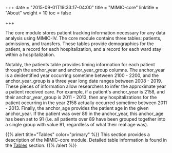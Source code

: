 +++
date = "2015-09-01T19:33:17-04:00"
title = "MIMIC-core"
linktitle = "About"
weight = 10
toc = false

+++

The core module stores patient tracking information necessary for any data analysis using MIMIC-IV. The core module contains three tables: patients, admissions, and transfers. These tables provide demographics for the patient, a record for each hospitalization, and a record for each ward stay within a hospitalization.

Notably, the patients table provides timing information for each patient through the anchor_year and anchor_year_group columns. The anchor_year is a deidentified year occurring sometime between 2100 - 2200, and the anchor_year_group is a three year long date ranges between 2008 - 2019. These pieces of information allow researchers to infer the approximate year a patient received care. For example, if a patient's anchor_year is 2158, and their anchor_year_group is 2011 - 2013, then any hospitalizations for the patient occurring in the year 2158 actually occurred sometime between 2011 - 2013. Finally, the anchor_age provides the patient age in the given anchor_year. If the patient was over 89 in the anchor_year, this anchor_age has been set to 91 (i.e. all patients over 89 have been grouped together into a single group with value 91, regardless of what their real age was).

{{% alert title="Tables" color="primary" %}}
This section provides a description of the MIMIC-core module. Detailed table information is found in the [Tables](/iv/datasets/core) section.
{{% /alert %}}
